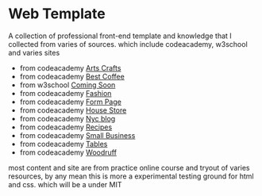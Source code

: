 # Web Template

A collection of professional front-end template and knowledge that I collected from varies of sources. which include codeacademy, w3school and varies sites

- from codeacademy [Arts Crafts](https://linuxbytes.github.io/web-templates/arts-crafts.html)
- from codeacademy [Best Coffee](https://linuxbytes.github.io/web-templates/best-coffee.html)
- from w3school    [Coming Soon](https://linuxbytes.github.io/web-templates/coming_soon.html)
- from codeacademy [Fashion](https://linuxbytes.github.io/web-templates/fashion.html)
- from codeacademy [Form Page](https://linuxbytes.github.io/web-templates/form-page.html)
- from codeacademy [House Store](https://linuxbytes.github.io/web-templates/house-store.html)
- from codeacademy [Nyc blog](https://linuxbytes.github.io/web-templates/nyc-blog.html)
- from codeacademy [Recipes](https://linuxbytes.github.io/web-templates/recipes.html)
- from codeacademy [Small Business](https://linuxbytes.github.io/web-templates/sm-business.html)
- from codeacademy [Tables](https://linuxbytes.github.io/web-templates/tables.html)
- from codeacademy [Woodruff](https://linuxbytes.github.io/web-templates/woodruff.html)

most content and site are from practice online course and tryout of varies resources, by any mean this is more a experimental testing ground for html and css. which will be a under MIT 
